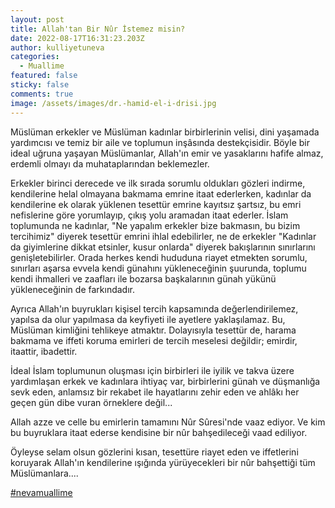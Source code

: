 ```yaml
---
layout: post
title: Allah'tan Bir Nûr İstemez misin?
date: 2022-08-17T16:31:23.203Z
author: kulliyetuneva
categories:
  - Muallime
featured: false
sticky: false
comments: true
image: /assets/images/dr.-hamid-el-i-drisi.jpg
---
```

<!--StartFragment-->

Müslüman erkekler ve Müslüman kadınlar birbirlerinin velisi, dini yaşamada yardımcısı ve temiz bir aile ve toplumun inşâsında destekçisidir. Böyle bir ideal uğruna yaşayan Müslümanlar, Allah'ın emir ve yasaklarını hafife almaz, erdemli olmayı da muhataplarından beklemezler.

Erkekler birinci derecede ve ilk sırada sorumlu oldukları gözleri indirme, kendilerine helal olmayana bakmama emrine itaat ederlerken, kadınlar da kendilerine ek olarak yüklenen tesettür emrine kayıtsız [](<>)şartsız, bu emri nefislerine göre yorumlayıp, çıkış yolu aramadan itaat ederler. İslam toplumunda ne kadınlar, "Ne yapalım erkekler bize bakmasın, bu bizim tercihimiz" diyerek tesettür emrini ihlal edebilirler, ne de erkekler "Kadınlar da giyimlerine dikkat etsinler, kusur onlarda" diyerek bakışlarının sınırlarını genişletebilirler. Orada herkes kendi hududuna riayet etmekten sorumlu, sınırları aşarsa evvela kendi günahını yükleneceğinin şuurunda, toplumu kendi ihmalleri ve zaafları ile bozarsa başkalarının günah yükünü yükleneceğinin de farkındadır.

Ayrıca Allah'ın buyrukları kişisel tercih kapsamında değerlendirilemez, yapılsa da olur yapılmasa da keyfiyeti ile ayetlere yaklaşılamaz. Bu, Müslüman kimliğini tehlikeye atmaktır. Dolayısıyla tesettür de, harama bakmama ve iffeti koruma emirleri de tercih meselesi değildir; emirdir, itaattir, ibadettir.

İdeal İslam toplumunun oluşması için birbirleri ile iyilik ve takva üzere yardımlaşan erkek ve kadınlara ihtiyaç var, birbirlerini günah ve düşmanlığa sevk eden, anlamsız bir rekabet ile hayatlarını zehir eden ve ahlâkı her geçen gün dibe vuran örneklere değil...

Allah azze ve celle bu emirlerin tamamını Nûr Sûresi'nde vaaz ediyor. Ve kim bu buyruklara itaat ederse kendisine bir nûr bahşedileceği vaad ediliyor.

Öyleyse selam olsun gözlerini kısan, tesettüre riayet eden ve iffetlerini koruyarak Allah'ın kendilerine ışığında yürüyecekleri bir nûr bahşettiği tüm Müslümanlara....

[\#nevamuallime](https://www.facebook.com/hashtag/nevamuallime?__eep__=6&__cft__[0]=AZVoU883FIt1sF5nhrhTImDy21FsVi51Dji5PBD9t1dtd3FSLx3q2PZufK3J51D64t-1BlJH3T25dwQGVyVBLwE31tqOIJ_HDAELC4RcveN6yii6o93nUyQq_VxoG5aZQPU7MoRzhUHryFRqZpoIqoOmwMHeTM7bNq3SnnKE7UTDNg&__tn__=*NK-R)

<!--EndFragment-->